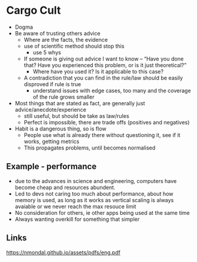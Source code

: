 # Cargo Cult

- Dogma
- Be aware of trusting others advice
  - Where are the facts, the evidence
  - use of scientific method should stop this
     - use 5 whys
  - If someone is giving out advice I want to know – “Have you done that? Have you experienced this problem, or is it just theoretical?”
    - Where have you used it? Is it applicable to this case?
  - A contradiction that you can find in the rule/law should be easily disproved if rule is true
     - understand issues with edge cases, too many and the coverage of the rule grows smaller
- Most things that are stated as fact, are generally just advice/anecdote/experience
  - still useful, but should be take as law/rules
  - Perfect is impossible, there are trade offs (positives and negatives)
- Habit is a dangerous thing, so is flow
  - People use what is already there without questioning it, see if it works, getting metrics
  - This propagates problems, until becomes normalised

## Example - performance

- due to the advances in science and engineering, computers have become cheap and resources abundent.
- Led to devs not caring too much about performance, about how memory is used, as long as it works as vertical scaling is always avaiable or we never reach the max resouce limit
- No consideration for others, ie other apps being used at the same time
- Always wanting overkill for something that simpler

## Links

https://nmondal.github.io/assets/pdfs/eng.pdf
